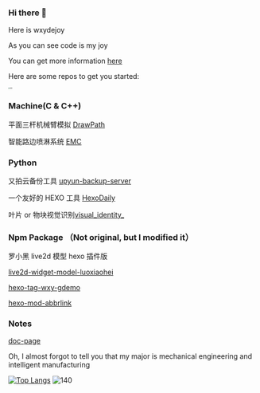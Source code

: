 ### Hi there 👋

Here is wxydejoy

As you can see code is my joy

You can get more information  [here](https://c.undf.top)

Here are some repos to get you started:

<img src="https://user-images.githubusercontent.com/81625961/147847145-e01a6c89-a917-4495-96d0-c94f0aadcc3b.gif" alt="140" style="zoom:20%;" />

### Machine(C & C++)

   平面三杆机械臂模拟 [DrawPath](https://github.com/wxydejoy/DrawPath)
   
   智能路边喷淋系统 [EMC](https://github.com/wxydejoy/EMC)

### Python

   又拍云备份工具 [upyun-backup-server ](https://github.com/wxydejoy/upyun-backup-server) 
   
   一个友好的 HEXO 工具 [HexoDaily](https://github.com/wxydejoy/HexoDaily)
   
   叶片 or 物块视觉识别[visual_identity_](https://github.com/wxydejoy/visual_identity_)

### Npm Package （Not original, but I modified it）

   罗小黑 live2d 模型 hexo 插件版
   
   [live2d-widget-model-luoxiaohei](https://www.npmjs.com/package/live2d-widget-model-luoxiaohei)
   
   [hexo-tag-wxy-gdemo](https://www.npmjs.com/package/hexo-tag-wxy-gdemo)
   
   [hexo-mod-abbrlink](https://www.npmjs.com/package/hexo-mod-abbrlink)

### Notes

   [doc-page](https://github.com/wxydejoy/doc-page)
 
 Oh, I almost forgot to tell you that my major is mechanical engineering and intelligent manufacturing
 
[![Top Langs](https://github-readme-stats.vercel.app/api/top-langs/?username=anuraghazra)](https://github.com/anuraghazra/github-readme-stats)
![140](https://user-images.githubusercontent.com/81625961/147847145-e01a6c89-a917-4495-96d0-c94f0aadcc3b.gif)

